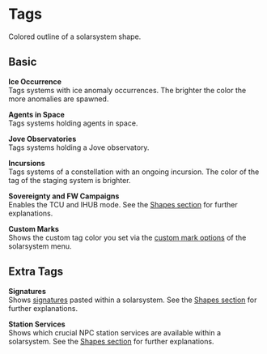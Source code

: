 # Tags
Colored outline of a solarsystem shape.

## Basic
**Ice Occurrence**<br>
Tags systems with ice anomaly occurrences. The brighter the color the more anomalies are spawned.

**Agents in Space**<br>
Tags systems holding agents in space.

**Jove Observatories**<br>
Tags systems holding a Jove observatory.

**Incursions**<br>
Tags systems of a constellation with an ongoing incursion. The color of the tag of the staging system is brighter.

**Sovereignty and FW Campaigns**<br>
Enables the TCU and IHUB mode. See the [Shapes section](https://eveeye.readthedocs.io/en/latest/map/shapes/#Sovereignty-Structures-and-Campaigns) for further explanations.

**Custom Marks**<br>
Shows the custom tag color you set via the [custom mark options](https://eveeye.readthedocs.io/en/latest/sharing/custom-marks/) of the solarsystem menu.

## Extra Tags
**Signatures**<br>
Shows [signatures](https://eveeye.readthedocs.io/en/latest/sharing/signatures/) pasted within a solarsystem. See the [Shapes section](https://eveeye.readthedocs.io/en/latest/map/shapes/#Station-Services-and-Signatures) for further explanations.

**Station Services**<br>
Shows which crucial NPC station services are available within a solarsystem. See the [Shapes section](https://eveeye.readthedocs.io/en/latest/map/shapes/#Station-Services-and-Signatures) for further explanations.
<!--stackedit_data:
eyJoaXN0b3J5IjpbLTU2NDc2OTM2NiwxMTcwODk2ODQxLDEzMD
U5NDQyNzYsNTgxMzAxMzQ4LDUxNTAwOTg3XX0=
-->